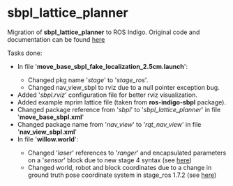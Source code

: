 # sbpl_lattice_planner
Migration of <b>sbpl_lattice_planner</b> to ROS Indigo.
Original code and documentation can be found <a href="http://www.sbpl.net/Software">here</a>

Tasks done:
 <ul>
  <li>In file '<b>move_base_sbpl_fake_localization_2.5cm.launch</b>':</li>
  <ul>
    <li>Changed pkg name '<i>stage</i>' to '<i>stage_ros</i>'.
    <li>Changed nav_view_sbpl to rviz due to a null pointer exception bug.
  </ul>
  <li>Added '<i>sbpl.rviz</i>' configuration file for better rviz visualization.</li>
  <li>Added example mprim lattice file (taken from <b>ros-indigo-sbpl</b> package).</li>
  <li>Changed package reference from '<i>sbpl</i>' to '<i>sbpl_lattice_planner</i>' in file '<b>move_base_sbpl.xml</b>'</li>
  <li>Changed package name from '<i>nav_view</i>' to '<i>rqt_nav_view</i>' in file '<b>nav_view_sbpl.xml</b>'</li>
  <li>In file '<b>willow.world</b>':</li>
  <ul>
    <li>Changed '<i>laser</i>' references to '<i>ranger</i>' and encapsulated parameters on a '<i>sensor</i>' block due to new stage 4 syntax (see <a href="http://answers.ros.org/question/33973/stage-error-in-fuerte/?answer=34967#post-id-34967">here</a>)
    <li>Changed world, robot and block coordinates due to a change in ground truth pose coordinate system in stage_ros 1.7.2 (see <a href="http://answers.ros.org/question/79836/stage-topic-coordinates-are-different-of-those-declared-in-world-file/?answer=86656#post-id-86656">here</a>)
  </ul>
</ul> 
